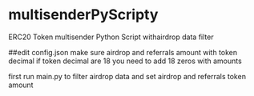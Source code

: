 # multisenderPyScripty
 ERC20 Token multisender Python Script withairdrop data filter

##edit config.json
make sure airdrop and referrals amount with token decimal if token decimal are 18 you need to add 18 zeros with amounts

first run main.py to filter airdrop data and set airdrop and referrals token amount
